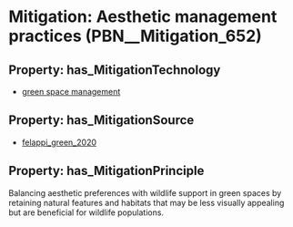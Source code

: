 # Mitigation: __Aesthetic management practices__ (PBN__Mitigation_652)

## Property: has_MitigationTechnology

* [green space management](../Technology/PBN__Technology_3372)

## Property: has_MitigationSource

* [felappi_green_2020](../Article/PBN__Article_150)

## Property: has_MitigationPrinciple

Balancing aesthetic preferences with wildlife support in green spaces by retaining natural features and habitats that may be less visually appealing but are beneficial for wildlife populations.

